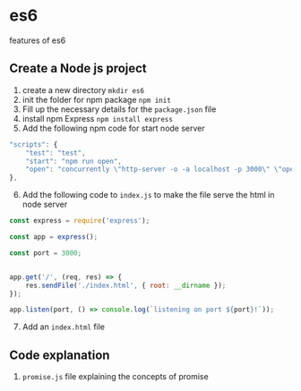 # es6
features of es6

## Create a Node js project
1. create a new directory `mkdir es6`
2. init the folder for npm package `npm init`
3. Fill up the necessary details for the `package.json` file
4. install npm Express `npm install express`
5. Add the following npm code for start node server
```javascript
"scripts": {
    "test": "test",
    "start": "npm run open",
    "open": "concurrently \"http-server -o -a localhost -p 3000\" \"open http://localhost:3000\""
},
```
6. Add the following code to `index.js` to make the file serve the html in node server
```javascript
const express = require('express');

const app = express();

const port = 3000;


app.get('/', (req, res) => {
    res.sendFile('./index.html', { root: __dirname });
});

app.listen(port, () => console.log(`listening on port ${port}!`));
```
7. Add an `index.html` file

## Code explanation

1. `promise.js` file explaining the concepts of promise
